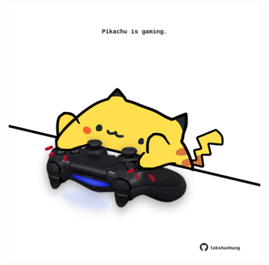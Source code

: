 <!-- built at 20/09/2025, 09:00:35 UTC -->
<p align="center">
  <img width="500" height="500" src="./ReadmeImage.svg">
</p>
